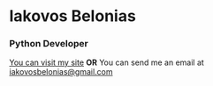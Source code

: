 # Iakovos Belonias
### Python Developer
[You can visit my site](http://www.belonias.com/)
**OR**
You can send me an email at iakovosbelonias@gmail.com
